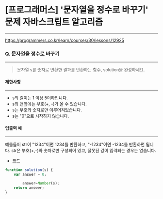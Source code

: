 # [프로그래머스] '문자열을 정수로 바꾸기' 문제 자바스크립트 알고리즘
-------
https://programmers.co.kr/learn/courses/30/lessons/12925
### Q. 문자열을 정수로 바꾸기
-----

>문자열 s를 숫자로 변환한 결과를 반환하는 함수, solution을 완성하세요.


#### 제한사항 
---
* s의 길이는 1 이상 5이하입니다.
* s의 맨앞에는 부호(+, -)가 올 수 있습니다.
* s는 부호와 숫자로만 이루어져있습니다.
* s는 "0"으로 시작하지 않습니다.

#### 입출력 예  
----
예를들어 str이 "1234"이면 1234를 반환하고, "-1234"이면 -1234를 반환하면 됩니다.
str은 부호(+,-)와 숫자로만 구성되어 있고, 잘못된 값이 입력되는 경우는 없습니다.



* 코드 
```js
function solution(s) {
    var answer = 0;
  
        answer=Number(s);
    return answer;
}
   
``` 


